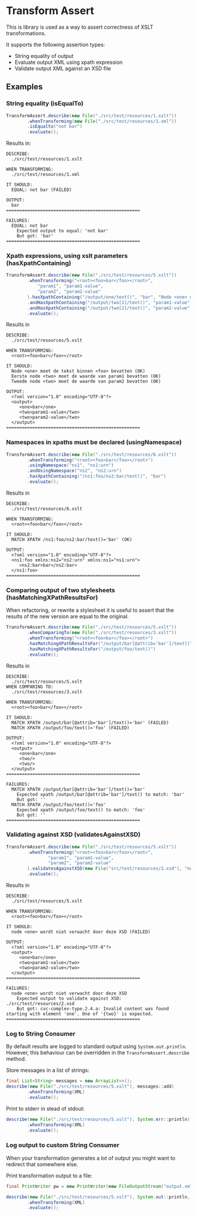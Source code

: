 # Transform Assert

This is library is used as a way to assert correctness of XSLT transformations.

It supports the following assertion types:

- String equality of output
- Evaluate output XML using xpath expression
- Validate output XML against an XSD file



## Examples

### String equality (isEqualTo)

```java
TransformAssert.describe(new File("./src/test/resources/1.xslt"))
        .whenTransforming(new File("./src/test/resources/1.xml"))
        .isEqualto("not bar")
        .evaluate();
```

Results in:

```
DESCRIBE:
  ./src/test/resources/1.xslt

WHEN TRANSFORMING:
  ./src/test/resources/1.xml

IT SHOULD:
  EQUAL: not bar (FAILED)

OUTPUT:
  bar
===================================================

FAILURES:
  EQUAL: not bar
    Expected output to equal: 'not bar'
    But got: 'bar'
===================================================
```

### Xpath expressions, using xslt parameters (hasXpathContaining)

```java
TransformAssert.describe(new File("./src/test/resources/5.xslt"))
        .whenTransforming("<root><foo>bar</foo></root>",
            "param1", "param1-value",
            "param2", "param2-value"
        ).hasXpathContaining("/output/one/text()", "bar", "Node <one> moet de tekst binnen <foo> bevatten")
        .andHasXpathContaining("/output/two[1]/text()", "param1-value", "Eerste node <two> moet de waarde van param1 bevatten")
        .andHasXpathContaining("/output/two[2]/text()", "param2-value", "Tweede node <two> moet de waarde van param2 bevatten")
        .evaluate();
```

Results in

```
DESCRIBE:
  ./src/test/resources/5.xslt

WHEN TRANSFORMING:
  <root><foo>bar</foo></root>

IT SHOULD:
  Node <one> moet de tekst binnen <foo> bevatten (OK)
  Eerste node <two> moet de waarde van param1 bevatten (OK)
  Tweede node <two> moet de waarde van param2 bevatten (OK)

OUTPUT:
  <?xml version="1.0" encoding="UTF-8"?>
  <output>
     <one>bar</one>
     <two>param1-value</two>
     <two>param2-value</two>
  </output>
===================================================
```


### Namespaces in xpaths must be declared (usingNamespace)

```java
TransformAssert.describe(new File("./src/test/resources/6.xslt"))
        .whenTransforming("<root><foo>bar</foo></root>")
        .usingNamespace("ns1", "ns1:urn")
        .andUsingNamespace("ns2", "ns2:urn")
        .hasXpathContaining("/ns1:foo/ns2:bar/text()", "bar")
        .evaluate();
```

Results in

```
DESCRIBE:
  ./src/test/resources/6.xslt

WHEN TRANSFORMING:
  <root><foo>bar</foo></root>

IT SHOULD:
  MATCH XPATH /ns1:foo/ns2:bar/text()='bar' (OK)

OUTPUT:
  <?xml version="1.0" encoding="UTF-8"?>
  <ns1:foo xmlns:ns2="ns2:urn" xmlns:ns1="ns1:urn">
     <ns2:bar>bar</ns2:bar>
  </ns1:foo>
===================================================
```

### Comparing output of two stylesheets (hasMatchingXPathResultsFor)

When refactoring, or rewrite a stylesheet it is useful to assert that the results of the
new version are equal to the original. 

```java
TransformAssert.describe(new File("./src/test/resources/5.xslt"))
        .whenComparingTo(new File("./src/test/resources/3.xslt"))
        .whenTransforming("<root><foo>bar</foo></root>")
        .hasMatchingXPathResultsFor("/output/bar[@attrib='bar']/text()")
        .hasMatchingXPathResultsFor("/output/foo/text()")
        .evaluate();
```

Results in

```
DESCRIBE:
  ./src/test/resources/5.xslt
WHEN COMPARING TO:
  ./src/test/resources/3.xslt
  
WHEN TRANSFORMING:
  <root><foo>bar</foo></root>

IT SHOULD:
  MATCH XPATH /output/bar[@attrib='bar']/text()='bar' (FAILED)
  MATCH XPATH /output/foo/text()='foo' (FAILED)

OUTPUT:
  <?xml version="1.0" encoding="UTF-8"?>
  <output>
     <one>bar</one>
     <two/>
     <two/>
  </output>
===================================================

FAILURES:
  MATCH XPATH /output/bar[@attrib='bar']/text()='bar'
    Expected xpath /output/bar[@attrib='bar']/text() to match: 'bar'
    But got: ''
  MATCH XPATH /output/foo/text()='foo'
    Expected xpath /output/foo/text() to match: 'foo'
    But got: ''
===================================================
```

### Validating against XSD (validatesAgainstXSD)

```java
TransformAssert.describe(new File("./src/test/resources/5.xslt"))
        .whenTransforming("<root><foo>bar</foo></root>",
                "param1", "param1-value",
                "param2", "param2-value"
        ).validatesAgainstXSD(new File("src/test/resources/2.xsd"), "node <one> wordt niet verwacht door deze XSD")
        .evaluate();
```

Results in

```
DESCRIBE:
  ./src/test/resources/5.xslt

WHEN TRANSFORMING:
  <root><foo>bar</foo></root>

IT SHOULD:
  node <one> wordt niet verwacht door deze XSD (FAILED)

OUTPUT:
  <?xml version="1.0" encoding="UTF-8"?>
  <output>
     <one>bar</one>
     <two>param1-value</two>
     <two>param2-value</two>
  </output>
===================================================

FAILURES:
  node <one> wordt niet verwacht door deze XSD
    Expected output to validate against XSD: ./src/test/resources/2.xsd
    But got: cvc-complex-type.2.4.a: Invalid content was found starting with element 'one'. One of '{two}' is expected.
===================================================
```

### Log to String Consumer

By default results are logged to standard output using ```System.out.println```. 
However, this behaviour can be overridden in the ```TransformAssert.describe``` method.

Store messages in a list of strings:

```java
final List<String> messages = new ArrayList<>();
describe(new File("./src/test/resources/5.xslt"), messages::add)
        .whenTransforming(XML)
        .evaluate();
```

Print to stderr in stead of stdout:

```java
describe(new File("./src/test/resources/5.xslt"), System.err::println)
        .whenTransforming(XML)
        .evaluate();
```

### Log output to custom String Consumer

When your transformation generates a lot of output you might want to redirect that somewhere else.

Print transformation output to a file:

```java
final PrintWriter pw = new PrintWriter(new FileOutputStream("output.xml"));

describe(new File("./src/test/resources/5.xslt"), System.out::println, pw::println)
        .whenTransforming(XML)
        .evaluate();
``` 